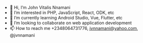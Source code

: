 - 👋 Hi, I’m John Vitalis Nnamani
- 👀 I’m interested in PHP, JavaScript, React, ODK, etc
- 🌱 I’m currently learning Android Studio, Vue, Flutter, etc
- 💞️ I’m looking to collaborate on web application development
- 📫 How to reach me +2348064731776, jvnnamani@yahoo.com, @jvnnamani

<!---
jvnnamani/jvnnamani is a ✨ special ✨ repository because its `README.md` (this file) appears on your GitHub profile.
You can click the Preview link to take a look at your changes.
--->
